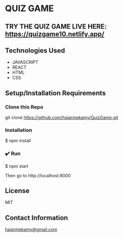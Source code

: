 # QUIZ GAME

## TRY THE QUIZ GAME LIVE HERE:  https://quizgame10.netlify.app/

## Technologies Used

* JAVASCRIPT
* REACT
* HTML
* CSS

## Setup/Installation Requirements

### Clone this Repo
git clone https://github.com/hajarmekamy/QuizGame.git

### Installation
$ npm install

### ✔️ Run
$ npm start

Then go to http://localhost:8000

## License

MIT

## Contact Information

hajarmekamy@gmail.com
